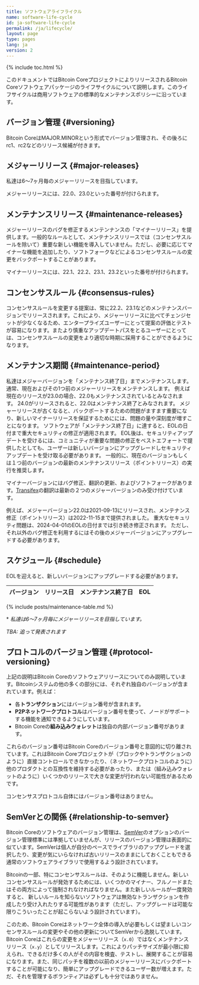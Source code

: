 ```yaml
---
title: ソフトウェアライフライクル
name: software-life-cycle
id: ja-software-life-cycle
permalink: /ja/lifecycle/
layout: page
type: pages
lang: ja
version: 2
---
```

{% include toc.html %}

このドキュメントではBitcoin CoreプロジェクトによりリリースされるBitcoin Coreソフトウェアパッケージのライフサイクルについて説明します。このライフサイクルは商用ソフトウェアの標準的なメンテナンスポリシーに沿っています。

## バージョン管理 {#versioning}

Bitcoin CoreはMAJOR.MINORという形式でバージョン管理され、その後ろにrc1、rc2などのリリース候補が付きます。

## メジャーリリース {#major-releases}

私達は6〜7ヶ月毎のメジャーリリースを目指しています。

メジャーリリースには、22.0、23.0といった番号が付けられます。

## メンテナンスリリース {#maintenance-releases}

メジャーリリースのバグを修正するメンテンナンスの「マイナーリリース」を提供します。一般的なルールとして、メンテナンスリリースでは（コンセンサスルールを除いて）重要な新しい機能を導入していません。ただし、必要に応じてマイナーな機能を追加したり、ソフトフォークなどによるコンセンサスルールの変更をバックポートすることがあります。

マイナーリリースには、22.1、22.2、23.1、23.2といった番号が付けられます。

## コンセンサスルール {#consensus-rules}

コンセンサスルールを変更する提案は、常に22.2、23.1などのメンテナンスバージョンでリリースされます。これにより、メジャーリリースに比べてチェンジセットが少なくなるため、エンタープライズユーザーにとって提案の評価とテストが容易になります。またより慎重なアップデートパスをとるユーザーにとっては、コンセンサスルールの変更をより適切な時期に採用することができるようになります。

## メンテナンス期間 {#maintenance-period}

私達はメジャーバージョンを「メンテナンス終了日」までメンテナンスします。通常、現在およびその1つ前のメジャーリリースをメンテナンスします。
例えば現在のリリースが23.0の場合、22.0もメンテナンスされているとみなされます。
24.0がリリースされると、22.0はメンテナンス終了とみなされます。
メジャーリリースが古くなると、バックポートするための問題がますます重要になり、新しいマイナーリリースを保証するためにには、問題の量や深刻度が増すことになります。
ソフトウェアが「メンテナンス終了日」に達すると、EOLの日付まで重大セキュリティの修正が適用されます。
EOL後は、セキュリティアップデートを受けるには、コミュニティが重要な問題の修正をベストエフォートで提供したとしても、ユーザーは新しいバージョンにアップグレードしセキュリティアップデートを受け取る必要があります。
一般的に、現在のバージョンもしくは１つ前のバージョンの最新のメンテナンスリリース（ポイントリリース）の実行を推奨します。

マイナーバージョンにはバグ修正、翻訳の更新、およびソフトフォークがあります。[Transifex][bitcoin-transifex-link]の翻訳は最新の２つのメジャーバージョンのみ受け付けています。

例えば、メジャーバージョン22.0は2021-09-13にリリースされ、メンテナンス修正（ポイントリリース）は2022-11-15まで提供されました。
重大なセキュリティ問題は、2024-04-01のEOLの日付までは引き続き修正されます。
ただし、それ以外のバグ修正を利用するにはその後のメジャーバージョンにアップグレードする必要があります。

## スケジュール {#schedule}

EOLを迎えると、新しいバージョンにアップグレードする必要があります。

| バージョン | リリース日 | メンテナンス終了日 | EOL |
|---------|--------------|-----------------|-------------|
{% include posts/maintenance-table.md %}

\* _私達は6〜7ヶ月毎にメジャーリリースを目指しています。_

_TBA: 追って発表されます_

## プロトコルのバージョン管理 {#protocol-versioning}

上記の説明はBitcoin Coreのソフトウェアリリースについてのみ説明しています。Bitcoinシステムの他の多くの部分には、それぞれ独自のバージョンが含まれています。例えば：

- 各**トランザクション**にはバージョン番号が含まれます。
- **P2Pネットワークプロトコル**はバージョン番号を使って、ノードがサポートする機能を通知できるようにしています。
- Bitcoin Coreの**組み込みウォレット**は独自の内部バージョン番号があります。

これらのバージョン番号はBitcoin Coreのバージョン番号と意図的に切り離されています。これはBitcoin Coreプロジェクトが（ブロックやトランザクションのように）直接コントロールできなかったり、（ネットワークプロトコルのように）他のプロダクトとの互換性を維持する必要があったり、または（組み込みウォレットのように）いくつかのリリースで大きな変更が行われない可能性があるためです。

コンセンサスプロトコル自体にはバージョン番号はありません。

## SemVerとの関係 {#relationship-to-semver}

Bitcoin Coreのソフトウェアのバージョン管理は、[SemVer][]のオプションのバージョン管理標準には準拠していませんが、リリースのバージョン管理は表面的に似ています。SemVerは個人が自分のペースでライブラリのアップグレードを選択したり、変更が気にいらなければ古いリリースのままにしておくこともできる通常のソフトウェアライブラリで使用するよう設計されています。

Bitcoinの一部、特にコンセンサスルールは、そのように機能しません。新しいコンセンサスルールが発効するためには、いくつかのマイナー、フルノードまたはその両方によって強制されなければなりません。また新しいルールが一度発効すると、 新しいルールを知らないソフトウェアは無効なトランザクションを作成したり受け入れたりする可能性があります（ただし、アップグレードは可能な限りこういったことが起こらないよう設計されています）。

このため、Bitcoin Coreはネットワーク全体の導入が必要もしくは望ましいコンセンサスルールの変更やその他の更新についてSemVerから逸脱しています。Bitcoin Coreはこれらの変更をメジャーリリース（`x.0`）ではなくメンテナンスリリース（`x.y`）としてリリースします。これによりパッチサイズが最小限に抑えられ、できるだけ多くの人がその内容を検査、テストし、展開することが容易になります。また、同じパッチを複数の以前のメジャーリリースにバックポートすることが可能になり、簡単にアップグレードできるユーザー数が増えます。ただ、それを管理するボランティアは必ずしも十分ではありません。

[SemVer]: https://semver.org/
[bitcoin-transifex-link]: https://www.transifex.com/bitcoin/bitcoin/
